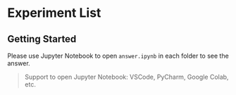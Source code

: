 # Experiment List

## Getting Started

Please use Jupyter Notebook to open `answer.ipynb` in each folder to see the answer.

> Support to open Jupyter Notebook: VSCode, PyCharm, Google Colab, etc.

